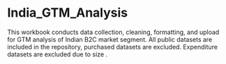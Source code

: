 # India_GTM_Analysis
This workbook conducts data collection, cleaning, formatting, and upload for GTM analysis of Indian B2C market segment. All public datasets are included in the repository, purchased datasets are excluded. Expenditure datasets are excluded due to size
.
